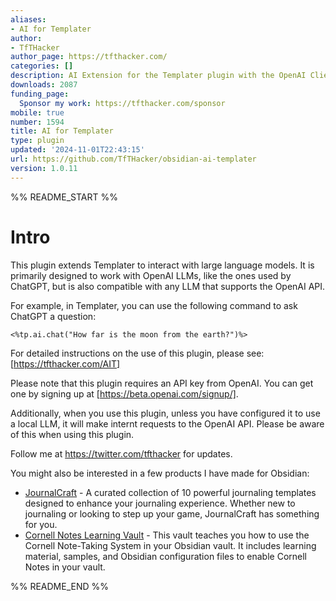 ```yaml
---
aliases:
- AI for Templater
author:
- TfTHacker
author_page: https://tfthacker.com/
categories: []
description: AI Extension for the Templater plugin with the OpenAI Client Library.
downloads: 2087
funding_page:
  Sponsor my work: https://tfthacker.com/sponsor
mobile: true
number: 1594
title: AI for Templater
type: plugin
updated: '2024-11-01T22:43:15'
url: https://github.com/TfTHacker/obsidian-ai-templater
version: 1.0.11
---
```


%% README_START %%

# Intro

This plugin extends Templater to interact with large language models. It is primarily designed to work with OpenAI LLMs, like the ones used by ChatGPT, but is also compatible with any LLM that supports the OpenAI API.

For example, in Templater, you can use the following command to ask ChatGPT a question:

`<%tp.ai.chat("How far is the moon from the earth?")%>`

For detailed instructions on the use of this plugin, please see: [https://tfthacker.com/AIT]

Please note that this plugin requires an API key from OpenAI. You can get one by signing up at [https://beta.openai.com/signup/].

Additionally, when you use this plugin, unless you have configured it to use a local LLM, it will make internt requests to the OpenAI API. Please be aware of this when using this plugin.

Follow me at https://twitter.com/tfthacker for updates.

You might also be interested in a few products I have made for Obsidian:

- [JournalCraft](https://tfthacker.com/jco) - A curated collection of 10 powerful journaling templates designed to enhance your journaling experience. Whether new to journaling or looking to step up your game, JournalCraft has something for you.
- [Cornell Notes Learning Vault](https://tfthacker.com/cornell-notes) - This vault teaches you how to use the Cornell Note-Taking System in your Obsidian vault. It includes learning material, samples, and Obsidian configuration files to enable Cornell Notes in your vault.


%% README_END %%